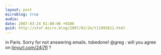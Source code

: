 ```yaml
---
layout: post
microblog: true
audio: 
date: 2007-03-24 01:00:00 +0100
guid: http://xtof.micro.blog/2007/03/24/t11992611.html
---
```

in Paris. Sorry for not answering emails. tobedone! @greg : will you agree on  [tinyurl.com/24j7fl](http://tinyurl.com/24j7fl) ?
